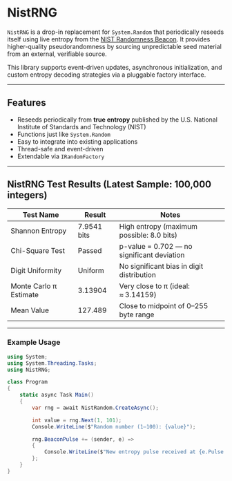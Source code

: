 ﻿# NistRNG

`NistRNG` is a drop-in replacement for `System.Random` that periodically reseeds itself using live entropy from the [NIST Randomness Beacon](https://beacon.nist.gov). It provides higher-quality pseudorandomness by sourcing unpredictable seed material from an external, verifiable source.

This library supports event-driven updates, asynchronous initialization, and custom entropy decoding strategies via a pluggable factory interface.

---

## Features

- Reseeds periodically from **true entropy** published by the U.S. National Institute of Standards and Technology (NIST)
- Functions just like `System.Random`
- Easy to integrate into existing applications
- Thread-safe and event-driven
- Extendable via `IRandomFactory`

---

## NistRNG Test Results (Latest Sample: 100,000 integers)

| Test Name             | Result           | Notes                                               |
|----------------------|------------------|-----------------------------------------------------|
| Shannon Entropy      | 7.9541 bits       | High entropy (maximum possible: 8.0 bits)          |
| Chi-Square Test      | Passed            | p-value = 0.702 — no significant deviation         |
| Digit Uniformity     | Uniform           | No significant bias in digit distribution          |
| Monte Carlo π Estimate | 3.13904         | Very close to π (ideal: ≈ 3.14159)                  |
| Mean Value           | 127.489           | Close to midpoint of 0–255 byte range              |

---

### Example Usage

```csharp
using System;
using System.Threading.Tasks;
using NistRNG;

class Program
{
    static async Task Main()
    {
        var rng = await NistRandom.CreateAsync();

        int value = rng.Next(1, 101);
        Console.WriteLine($"Random number (1–100): {value}");

        rng.BeaconPulse += (sender, e) =>
        {
            Console.WriteLine($"New entropy pulse received at {e.Pulse.TimeStamp}.");
        };
    }
}
